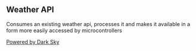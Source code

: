 Weather API
----

Consumes an existing weather api, processes it and makes it available in a form
more easily accessed by microcontrollers

[Powered by Dark Sky](https://darksky.net/poweredby/)
